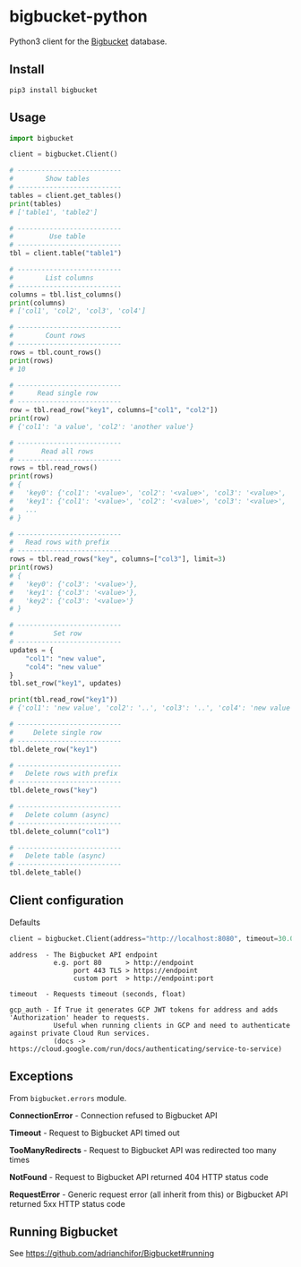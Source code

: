 # bigbucket-python

Python3 client for the [Bigbucket](https://github.com/adrianchifor/Bigbucket) database.

## Install

```
pip3 install bigbucket
```

## Usage

```python
import bigbucket

client = bigbucket.Client()

# --------------------------
#        Show tables
# --------------------------
tables = client.get_tables()
print(tables)
# ['table1', 'table2']

# --------------------------
#         Use table
# --------------------------
tbl = client.table("table1")

# --------------------------
#        List columns
# --------------------------
columns = tbl.list_columns()
print(columns)
# ['col1', 'col2', 'col3', 'col4']

# --------------------------
#        Count rows
# --------------------------
rows = tbl.count_rows()
print(rows)
# 10

# --------------------------
#      Read single row
# --------------------------
row = tbl.read_row("key1", columns=["col1", "col2"])
print(row)
# {'col1': 'a value', 'col2': 'another value'}

# --------------------------
#       Read all rows
# --------------------------
rows = tbl.read_rows()
print(rows)
# {
#   'key0': {'col1': '<value>', 'col2': '<value>', 'col3': '<value>', 'col4': '<value>'},
#   'key1': {'col1': '<value>', 'col2': '<value>', 'col3': '<value>', 'col4': '<value>'},
#   ...
# }

# --------------------------
#   Read rows with prefix
# --------------------------
rows = tbl.read_rows("key", columns=["col3"], limit=3)
print(rows)
# {
#   'key0': {'col3': '<value>'},
#   'key1': {'col3': '<value>'},
#   'key2': {'col3': '<value>'}
# }

# --------------------------
#          Set row
# --------------------------
updates = {
    "col1": "new value",
    "col4": "new value"
}
tbl.set_row("key1", updates)

print(tbl.read_row("key1"))
# {'col1': 'new value', 'col2': '..', 'col3': '..', 'col4': 'new value'}

# --------------------------
#     Delete single row
# --------------------------
tbl.delete_row("key1")

# --------------------------
#   Delete rows with prefix
# --------------------------
tbl.delete_rows("key")

# --------------------------
#   Delete column (async)
# --------------------------
tbl.delete_column("col1")

# --------------------------
#   Delete table (async)
# --------------------------
tbl.delete_table()
```

## Client configuration

Defaults

```python
client = bigbucket.Client(address="http://localhost:8080", timeout=30.0, gcp_auth=False)
```

```
address  - The Bigbucket API endpoint
           e.g. port 80      > http://endpoint
                port 443 TLS > https://endpoint
                custom port  > http://endpoint:port

timeout  - Requests timeout (seconds, float)

gcp_auth - If True it generates GCP JWT tokens for address and adds 'Authorization' header to requests.
           Useful when running clients in GCP and need to authenticate against private Cloud Run services.
           (docs -> https://cloud.google.com/run/docs/authenticating/service-to-service)
```

## Exceptions

From `bigbucket.errors` module.

**ConnectionError** - Connection refused to Bigbucket API

**Timeout** - Request to Bigbucket API timed out

**TooManyRedirects** - Request to Bigbucket API was redirected too many times

**NotFound** - Request to Bigbucket API returned 404 HTTP status code

**RequestError** - Generic request error (all inherit from this) or Bigbucket API returned 5xx HTTP status code

## Running Bigbucket

See https://github.com/adrianchifor/Bigbucket#running